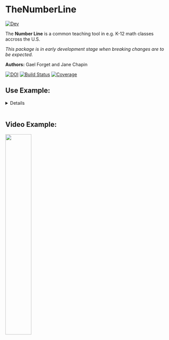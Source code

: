 # TheNumberLine

[![Dev](https://img.shields.io/badge/documentation-blue.svg)](https://gaelforget.github.io/TheNumberLine.jl/dev)

The **Number Line** is a common teaching tool in e.g. K-12 math classes accross the U.S.

_This package is in early development stage when breaking changes are to be expected._

**Authors:** Gael Forget and Jane Chapin

[![DOI](https://zenodo.org/badge/293410387.svg)](https://zenodo.org/badge/latestdoi/293410387)
[![Build Status](https://travis-ci.org/gaelforget/TheNumberLine.jl.svg?branch=master)](https://travis-ci.org/gaelforget/TheNumberLine.jl)
[![Coverage](https://codecov.io/gh/gaelforget/TheNumberLine.jl/branch/master/graph/badge.svg)](https://codecov.io/gh/gaelforget/TheNumberLine.jl)

## Use Example:
<details>
 <summaryClick me! ></summary>
<p>

Once you are looking at `standard_number_line.jl` via `Pluto.jl` in your web-browser (left image below), type a number of your choice in the text box and hit `add`.

Repeat a few times, e.g. with other numbers, to obtain something like the image shown below on the right hand side. You can also hit `start over` at any point.

<img src="https://user-images.githubusercontent.com/20276764/113902244-acd17580-979d-11eb-8159-92b45bea38bb.png" width="40%">  <img src="https://user-images.githubusercontent.com/20276764/113902286-b529b080-979d-11eb-93b2-50a6174517ec.png" width="40%">

</p>
</details>
<br>

  
 ## Video Example:

<Use Example>
 <summaryClick me! ></summary>
<p>

[<img src="https://user-images.githubusercontent.com/20276764/92967185-cf3d2380-f446-11ea-8230-9b1a4297edfb.png" width="40%">](https://youtu.be/uR87BlJo3IY)

</p>
</details>
<br>



